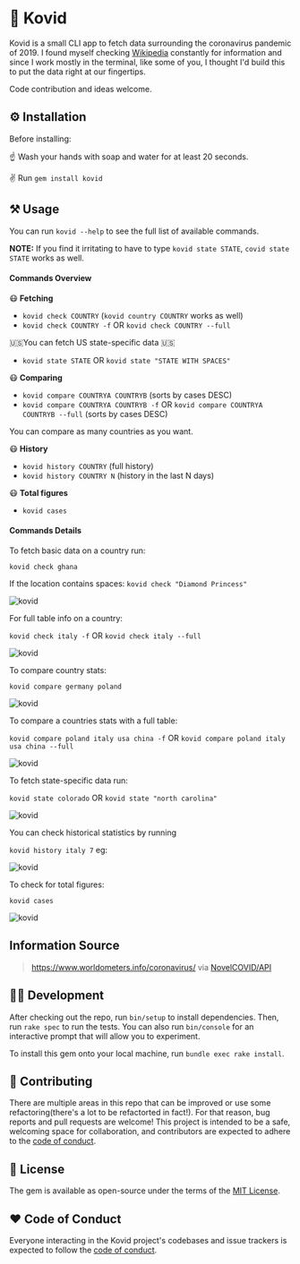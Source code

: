 # 🦠 Kovid

[gem]: https://rubygems.org/gems/kovid

Kovid is a small CLI app to fetch data surrounding the coronavirus pandemic of 2019. I found myself checking [Wikipedia](https://en.wikipedia.org/wiki/2019%E2%80%9320_coronavirus_pandemic) constantly for information and since I work mostly in the terminal, like some of you, I thought I'd build this to put the data right at our fingertips.

Code contribution and ideas welcome.


## ⚙️ Installation

Before installing:

☝️ Wash your hands with soap and water for at least 20 seconds.

✌️ Run `gem install kovid`



## ⚒️ Usage

You can run `kovid --help` to see the full list of available commands.

**NOTE:** If you find it irritating to have to type `kovid state STATE`, `covid state STATE` works as well.

#### Commands Overview
😷 **Fetching**
* `kovid check COUNTRY` (`kovid country COUNTRY` works as well)
* `kovid check COUNTRY -f` OR `kovid check COUNTRY --full`

🇺🇸You can fetch US state-specific data 🇺🇸
* `kovid state STATE` OR `kovid state "STATE WITH SPACES"`

😷 **Comparing**
* `kovid compare COUNTRYA COUNTRYB` (sorts by cases DESC)
* `kovid compare COUNTRYA COUNTRYB -f` OR `kovid compare COUNTRYA COUNTRYB --full` (sorts by cases DESC)

You can compare as many countries as you want.

😷 **History**
* `kovid history COUNTRY` (full history)
* `kovid history COUNTRY N` (history in the last N days)

😷 **Total figures**
* `kovid cases`



#### Commands Details
To fetch basic data on a country run:

`kovid check ghana`

If the location contains spaces: `kovid check "Diamond Princess"`

![kovid](https://i.gyazo.com/ab779c3fc838ac279bae5b9d6d10d617.png "Covid data.")

For full table info on a country:

`kovid check italy -f` OR `kovid check italy --full`

![kovid](https://i.gyazo.com/789fa6795d06f529a9b5f37cb51fb516.png "Covid data.")

To compare country stats:

`kovid compare germany poland`

![kovid](https://i.gyazo.com/be3bcba3d2943c60618b59ae82a3c586.png "Covid data.")

To compare a countries stats with a full table:

`kovid compare poland italy usa china -f` OR `kovid compare poland italy usa china --full`

![kovid](https://i.gyazo.com/79ad61c33114a0bee0a9e2ab94a3d46e.png "Covid data.")

To fetch state-specific data run:

`kovid state colorado` OR `kovid state "north carolina"`

![kovid](https://i.gyazo.com/d00b1c5bbb6251cbd517f801c856ba66.png "Covid data.")

You can check historical statistics by running

`kovid history italy 7` eg:

![kovid](https://i.gyazo.com/e4872b5047eeaebbd354847a943de268.png "Covid data.")

To check for total figures:

`kovid cases`

![kovid](https://i.gyazo.com/323f0f10d444e2ee629d05a90488adba.png "Covid data.")

## Information Source
> https://www.worldometers.info/coronavirus/ via [NovelCOVID/API](https://github.com/novelcovid/api)


## 👨‍💻 Development

After checking out the repo, run `bin/setup` to install dependencies. Then, run `rake spec` to run the tests. You can also run `bin/console` for an interactive prompt that will allow you to experiment.

To install this gem onto your local machine, run `bundle exec rake install`.


## 🤲 Contributing

There are multiple areas in this repo that can be improved or use some refactoring(there's a lot to be refactorted in fact!). For that reason, bug reports and pull requests are welcome! This project is intended to be a safe, welcoming space for collaboration, and contributors are expected to adhere to the [code of conduct](https://github.com/siaw23/kovid/blob/master/CODE_OF_CONDUCT.md).


## 🔖 License

The gem is available as open-source under the terms of the [MIT License](https://opensource.org/licenses/MIT).

## ❤️ Code of Conduct

Everyone interacting in the Kovid project's codebases and issue trackers is expected to follow the [code of conduct](https://github.com/siaw23/kovid/blob/master/CODE_OF_CONDUCT.md).
